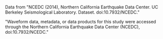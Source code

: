 Data from
"NCEDC (2014), Northern California Earthquake Data Center. UC Berkeley Seismological Laboratory. Dataset. doi:10.7932/NCEDC."

"Waveform data, metadata, or data products for this study were accessed through the Northern California Earthquake Data Center (NCEDC), doi:10.7932/NCEDC."
